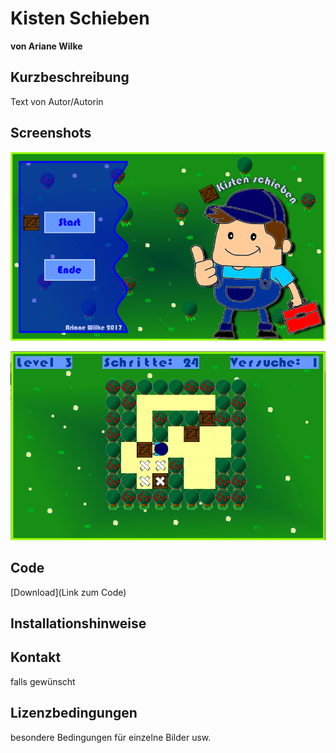 
# Kisten Schieben

**von Ariane Wilke**

## Kurzbeschreibung

Text von Autor/Autorin

## Screenshots

![](kisten_schieben1.png)

![](kisten_schieben2.png)

## Code

[Download](Link zum Code)

## Installationshinweise

## Kontakt

falls gewünscht

## Lizenzbedingungen

besondere Bedingungen für einzelne Bilder usw.
